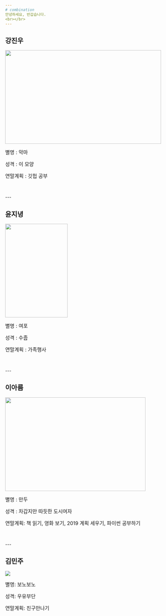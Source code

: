 ```yaml
---
# combination
안녕하세요, 반갑습니다.
<br></br>
---
```


## 강진우
<img src="https://vignette.wikia.nocookie.net/supernatural/images/a/a2/Lucifer_in_Nick.jpeg/revision/latest?cb=20160402004724" width="500" height="300" >
<p><font size="3pt"> 별명 : 악마 </font></p>
<p><font size="3pt">성격 : 이 모양 </font></p>
<p><font size="3pt">연말계획 : 깃헙 공부 </font></p>
<br></br>
---

## 윤지녕
<p><img src="https://t1.daumcdn.net/cfile/tistory/196669494FB46B080D" width="200" height="300" ></p>
<p><font size="3pt"> 별명 : 여포</font></p>
<p><font size="3pt">성격 : 수줍 </font></p>
<p><font size="3pt">연말계획 : 가족행사 </font></p>
<br></br>
---

## 이아름
<p><img src="http://bookmetro.kr/wp-content/uploads/2017/05/DSC09610.jpg" width="450" height="300" ></p>
<p><font size="3pt">별명 : 만두</font></p>
<p><font size="3pt">성격 : 차갑지만 따듯한 도시여자</font></p>
<p><font size="3pt">연말계획: 책 읽기, 영화 보기, 2019 계획 세우기, 파이썬 공부하기</font></p>
<br></br>
---

## 김민주
<img src="http://mblogthumb3.phinf.naver.net/20160620_162/qkdwldus2_1466430489841Ydq9F_PNG/dd.png?type=w2">
<p><font size="3pt">별명: 보노보노</font></p>
<p><font size="3pt">성격: 우유부단</font></p>
<p><font size="3pt">연말계획: 친구만나기</font></p>
